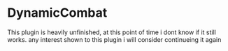 # DynamicCombat

This plugin is heavily unfinished, at this point of time i dont know if it still works. any interest shown to this plugin i will consider continueing it again
